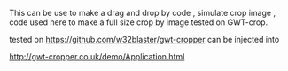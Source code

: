 This can be use to make a drag and drop by code ,
 simulate crop image , code used here to make a full size crop by image tested on GWT-crop.
 
 tested on https://github.com/w32blaster/gwt-cropper
 can be injected into
 
 http://gwt-cropper.co.uk/demo/Application.html